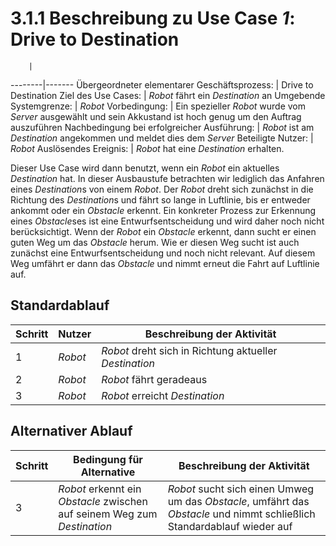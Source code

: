# 3.1.1 Beschreibung zu Use Case *1*: Drive to Destination

        |       
--------|-------
Übergeordneter elementarer Geschäftsprozess: | Drive to Destination
Ziel des Use Cases: | *Robot* fährt ein *Destination* an
Umgebende Systemgrenze: | *Robot*
Vorbedingung: | Ein spezieller *Robot* wurde vom *Server* ausgewählt und sein Akkustand ist hoch genug um den Auftrag auszuführen
Nachbedingung bei erfolgreicher Ausführung: | *Robot* ist am *Destination* angekommen und meldet dies dem *Server*
Beteiligte Nutzer: | *Robot*
Auslösendes Ereignis: | *Robot* hat eine *Destination* erhalten.

Dieser Use Case wird dann benutzt, wenn ein *Robot* ein aktuelles *Destination* hat. In dieser Ausbaustufe betrachten wir lediglich das Anfahren eines *Destination*s von einem *Robot*. Der *Robot* dreht sich zunächst in die Richtung des *Destination*s und fährt so lange in Luftlinie, bis er entweder ankommt oder ein *Obstacle* erkennt. Ein konkreter Prozess zur Erkennung eines *Obstacle*ses ist eine Entwurfsentscheidung und wird daher noch nicht berücksichtigt. Wenn der *Robot* ein *Obstacle* erkennt,  dann sucht er einen guten Weg um das *Obstacle* herum. Wie er diesen Weg sucht ist auch zunächst eine Entwurfsentscheidung und noch nicht relevant. Auf diesem Weg umfährt er dann das *Obstacle* und nimmt erneut die Fahrt auf Luftlinie auf.

## Standardablauf

Schritt | Nutzer | Beschreibung der Aktivität
--------|--------|---------------------------
1		| *Robot*  | *Robot* dreht sich in Richtung aktueller *Destination*
2		| *Robot*  | *Robot* fährt geradeaus
3		| *Robot*  | *Robot* erreicht *Destination*

## Alternativer Ablauf

Schritt | Bedingung für Alternative | Beschreibung der Aktivität
--------|---------------------------|---------------------------
3		| *Robot* erkennt ein *Obstacle* zwischen auf seinem Weg zum *Destination* | *Robot* sucht sich einen Umweg um das *Obstacle*, umfährt das *Obstacle* und nimmt schließlich Standardablauf wieder auf

